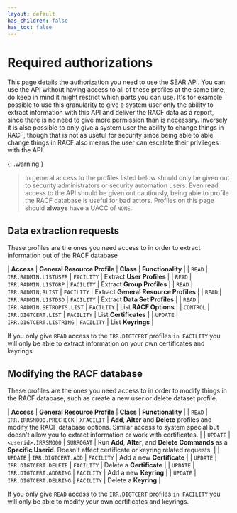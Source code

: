 ```yaml
---
layout: default
has_children: false
has_toc: false
---
```


# Required authorizations

This page details the authorization you need to use the SEAR API. You can use the API without having access to all of these profiles at the same time, do keep in mind it might restrict which parts you can use. It's for example possible to use this granularity to give a system user only the ability to extract information with this API and deliver the RACF data as a report, since there is no need to give more permission than is necessary. Inversely it is also possible to only give a system user the ability to change things in RACF, though that is not as useful for security since being able to able change things in RACF also means the user can escalate their privileges with the API.

{: .warning }

> In general access to the profiles listed below should only be given out to security administrators or security automation users. Even read access to the API should be given out cautiously, being able to profile the RACF database is useful for bad actors. Profiles on this page should **always** have a UACC of `NONE`.

## Data extraction requests

These profiles are the ones you need access to in order to extract information out of the RACF database

| **Access** | **General Resource Profile** | **Class** | **Functionality** |
| `READ` | `IRR.RADMIN.LISTUSER` | `FACILITY` | Extract **User Profiles** |
| `READ` | `IRR.RADMIN.LISTGRP` | `FACILITY` | Extract **Group Profiles** |
| `READ` | `IRR.RADMIN.RLIST` | `FACILITY` | Extract **General Resource Profiles** |
| `READ` | `IRR.RADMIN.LISTDSD` | `FACILITY` | Extract **Data Set Profiles** |
| `READ` | `IRR.RADMIN.SETROPTS.LIST` | `FACILITY` | List **RACF Options** |
| `CONTROL` | `IRR.DIGTCERT.LIST` | `FACILITY` | List **Certificates** |
| `UPDATE` | `IRR.DIGTCERT.LISTRING` | `FACILITY` | List **Keyrings** |

If you only give `READ` access to the `IRR.DIGTCERT` profiles `in FACILITY` you will only be able to extract information on your own certificates and keyrings.

## Modifying the RACF database

These profiles are the ones you need access to in order to modify things in the RACF database, such as create a new user or delete dataset profile.

| **Access** | **General Resource Profile** | **Class** | **Functionality** |
| `READ` | `IRR.IRRSMO00.PRECHECK` | `XFACILIT` | **Add**, **Alter** and **Delete** profiles and modify the RACF database options. Similar access to system special but doesn't allow you to extract information or work with certificates. |
| `UPDATE` | `<userid>.IRRSMO00` | `SURROGAT` | Run **Add**, **Alter**, and **Delete** **Commands** as a **Specific Userid**. Doesn't affect certificate or keyring related requests. |
| `UPDATE` | `IRR.DIGTCERT.ADD` | `FACILITY` | Add a new **Certificate** |
| `UPDATE` | `IRR.DIGTCERT.DELETE` | `FACILITY` | Delete a **Certificate** |
| `UPDATE` | `IRR.DIGTCERT.ADDRING` | `FACILITY` | Add a new **Keyring** |
| `UPDATE` | `IRR.DIGTCERT.DELRING` | `FACILITY` | Delete a **Keyring** |

If you only give `READ` access to the `IRR.DIGTCERT` profiles `in FACILITY` you will only be able to modify your own certificates and keyrings.
